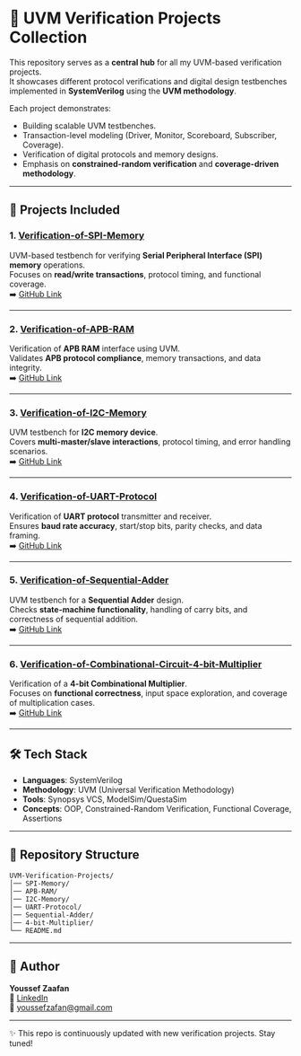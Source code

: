 # 🔬 UVM Verification Projects Collection

This repository serves as a **central hub** for all my UVM-based verification projects.  
It showcases different protocol verifications and digital design testbenches implemented in **SystemVerilog** using the **UVM methodology**.

Each project demonstrates:
- Building scalable UVM testbenches.
- Transaction-level modeling (Driver, Monitor, Scoreboard, Subscriber, Coverage).
- Verification of digital protocols and memory designs.
- Emphasis on **constrained-random verification** and **coverage-driven methodology**.

---

## 📂 Projects Included

### 1. [Verification-of-SPI-Memory](#)
UVM-based testbench for verifying **Serial Peripheral Interface (SPI) memory** operations.  
Focuses on **read/write transactions**, protocol timing, and functional coverage.  
➡️ [GitHub Link](PUT-YOUR-LINK-HERE)

---

### 2. [Verification-of-APB-RAM](#)
Verification of **APB RAM** interface using UVM.  
Validates **APB protocol compliance**, memory transactions, and data integrity.  
➡️ [GitHub Link](PUT-YOUR-LINK-HERE)

---

### 3. [Verification-of-I2C-Memory](#)
UVM testbench for **I2C memory device**.  
Covers **multi-master/slave interactions**, protocol timing, and error handling scenarios.  
➡️ [GitHub Link](PUT-YOUR-LINK-HERE)

---

### 4. [Verification-of-UART-Protocol](#)
Verification of **UART protocol** transmitter and receiver.  
Ensures **baud rate accuracy**, start/stop bits, parity checks, and data framing.  
➡️ [GitHub Link](PUT-YOUR-LINK-HERE)

---

### 5. [Verification-of-Sequential-Adder](#)
UVM testbench for a **Sequential Adder** design.  
Checks **state-machine functionality**, handling of carry bits, and correctness of sequential addition.  
➡️ [GitHub Link](PUT-YOUR-LINK-HERE)

---

### 6. [Verification-of-Combinational-Circuit-4-bit-Multiplier](#)
Verification of a **4-bit Combinational Multiplier**.  
Focuses on **functional correctness**, input space exploration, and coverage of multiplication cases.  
➡️ [GitHub Link](PUT-YOUR-LINK-HERE)

---

## 🛠️ Tech Stack

- **Languages**: SystemVerilog  
- **Methodology**: UVM (Universal Verification Methodology)  
- **Tools**: Synopsys VCS, ModelSim/QuestaSim  
- **Concepts**: OOP, Constrained-Random Verification, Functional Coverage, Assertions  

---

## 📌 Repository Structure

```
UVM-Verification-Projects/
│── SPI-Memory/
│── APB-RAM/
│── I2C-Memory/
│── UART-Protocol/
│── Sequential-Adder/
│── 4-bit-Multiplier/
└── README.md
```

---

## 👤 Author

**Youssef Zaafan**  
🔗 [LinkedIn](https://www.linkedin.com/in/youssef-zaafan-211482169)  
📧 youssefzafan@gmail.com  

---
✨ This repo is continuously updated with new verification projects. Stay tuned!
